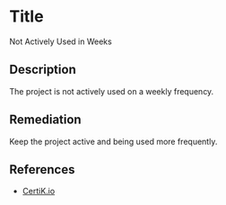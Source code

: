 # Title 
Not Actively Used in Weeks

## Description 
The project is not actively used on a weekly frequency.

## Remediation
Keep the project active and being used more frequently.

## References 
* [CertiK.io](https://certik.io)

